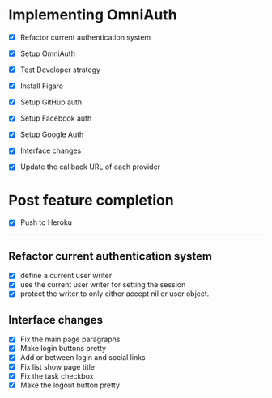 
# Implementing OmniAuth

- [x] Refactor current authentication system
- [x] Setup OmniAuth
- [x] Test Developer strategy
- [x] Install Figaro
- [x] Setup GitHub auth
- [x] Setup Facebook auth
- [x] Setup Google Auth
- [x] Interface changes
- [x] Update the callback URL of each provider


# Post feature completion
- [x] Push to Heroku

--- 

## Refactor current authentication system

- [x] define a current user writer
- [x] use the current user writer for setting the session
- [x] protect the writer to only either accept nil or user object.

## Interface changes

- [x] Fix the main page paragraphs
- [x] Make login buttons pretty
- [x] Add or between login and social links 
- [x] Fix list show page title
- [x] Fix the task checkbox
- [x] Make the logout button pretty
